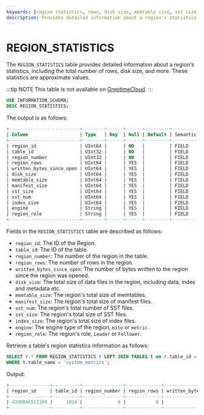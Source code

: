 ```yaml
---
keywords: [region statistics, rows, disk size, memtable size, sst size, index size]
description: Provides detailed information about a region's statistics, including the total number of rows, disk size, and more. These statistics are approximate values.
---
```


# REGION_STATISTICS

The `REGION_STATISTICS` table provides detailed information about a region's statistics, including the total number of rows, disk size, and more. These statistics are approximate values.

:::tip NOTE
This table is not available on [GreptimeCloud](https://greptime.cloud/).
:::

```sql
USE INFORMATION_SCHEMA;
DESC REGION_STATISTICS;
```

The output is as follows:

```sql
+--------------------------+--------+------+------+---------+---------------+
| Column                   | Type   | Key  | Null | Default | Semantic Type |
+--------------------------+--------+------+------+---------+---------------+
| region_id                | UInt64 |      | NO   |         | FIELD         |
| table_id                 | UInt32 |      | NO   |         | FIELD         |
| region_number            | UInt32 |      | NO   |         | FIELD         |
| region_rows              | UInt64 |      | YES  |         | FIELD         |
| written_bytes_since_open | UInt64 |      | YES  |         | FIELD         |
| disk_size                | UInt64 |      | YES  |         | FIELD         |
| memtable_size            | UInt64 |      | YES  |         | FIELD         |
| manifest_size            | UInt64 |      | YES  |         | FIELD         |
| sst_size                 | UInt64 |      | YES  |         | FIELD         |
| sst_num                  | UInt64 |      | YES  |         | FIELD         |
| index_size               | UInt64 |      | YES  |         | FIELD         |
| engine                   | String |      | YES  |         | FIELD         |
| region_role              | String |      | YES  |         | FIELD         |
+--------------------------+--------+------+------+---------+---------------+
```

Fields in the `REGION_STATISTICS` table are described as follows:

- `region_id`: The ID of the Region.
- `table_id`: The ID of the table.
- `region_number`: The number of the region in the table.
- `region_rows`:  The number of rows in the region.
- `written_bytes_since_open`: The number of bytes written to the region since the region was opened.
- `disk_size`:  The total size of data files in the region, including data, index and metadata etc.
- `memtable_size`: The region's total size of memtables.
- `manifest_size`: The region's total size of manifest files.
- `sst_num`: The region's total number of SST files.
- `sst_size`: The region's total size of SST files.
- `index_size`: The region's total size of index files.
- `engine`: The engine type of the region, `mito` or `metric`.
- `region_role`: The region's role, `Leader` or `Follower`.


Retrieve a table's region statistics information as follows:

```sql
SELECT r.* FROM REGION_STATISTICS r LEFT JOIN TABLES t on r.table_id = t.table_id \
WHERE t.table_name = 'system_metrics';
```


Output:
```sql
+---------------+----------+---------------+-------------+--------------------------+-----------+---------------+---------------+----------+---------+------------+--------+-------------+
| region_id     | table_id | region_number | region_rows | written_bytes_since_open | disk_size | memtable_size | manifest_size | sst_size | sst_num | index_size | engine | region_role |
+---------------+----------+---------------+-------------+--------------------------+-----------+---------------+---------------+----------+---------+------------+--------+-------------+
| 4398046511104 |     1024 |             0 |           8 |                        0 |      4922 |             0 |          1338 |     3249 |       1 |        335 | mito   | Leader      |
+---------------+----------+---------------+-------------+--------------------------+-----------+---------------+---------------+----------+---------+------------+--------+-------------+
```